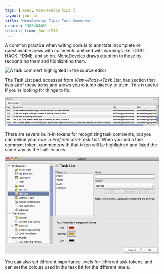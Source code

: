 ```yaml
---
tags: [ mono, monodevelop tips ]
layout: journal
title: 'MonoDevelop Tips: Task Comments'
created: 1300464000
redirect_from: /node/213
---
```

A common practice when writing code is to annotate incomplete or questionable
areas with comments prefixed with warnings like TODO, HACK, FIXME, and so on.
MonoDevelop draws attention to these by recognizing them and highlighting
them.<!--break-->

![A task comment highlighted in the source
editor](/files/images/md-tips/task-comments-comment.png)

The Task List pad, accessed from _View->Pads->Task List_, has section that lists
all of these items and allows you to jump directly to them. This is useful if
you're looking for things to fix.

![Task comments in the Task List pad](/files/images/md-tips/task-comments-list.png)

There are several built-in tokens for recognizing task comments, but you can
define your own in _Preferences->Task List_. When you add a task comment token,
comments with that token will be highlighted and listed the same way as the
built-in ones.

![Task comments options](/files/images/md-tips/task-comments-options.png)

You can also set different importance levels for different task tokens, and can
set the colours used in the task list for the different levels.
